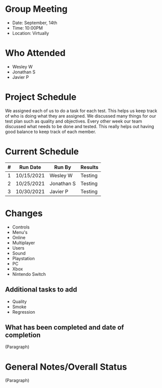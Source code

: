 # Group Meeting

* Date: September, 14th  
* Time: 10:00PM
* Location: Virtually

# Who Attended

* Wesley W
* Jonathan S
* Javier P

# Project Schedule

We assigned each of us to do a task for each test. This helps us keep track of who is doing what they are assigned. We discussed many things for our test plan such as quality and objectives. Every other week our team discussed what needs to be done and tested. This really helps out having good balance to keep track of each member.

# Current Schedule

| # |	Run Date |	Run By |	Results |
| --- | --- | --- | --- |
| 1 |10/15/2021 |Wesley W |Testing |			
| 2 |10/25/2021 |Jonathan S |Testing|			
| 3 |10/30/2021 |Javier P |Testing|

# Changes

* Controls
* Menu's
* Online
* Multiplayer
* Users
* Sound
* Playstation
* PC
* Xbox
* Nintendo Switch

## Additional tasks to add

* Quality
* Smoke
* Regression 

## What has been completed and date of completion

(Paragraph)

# General Notes/Overall Status

(Paragraph)
